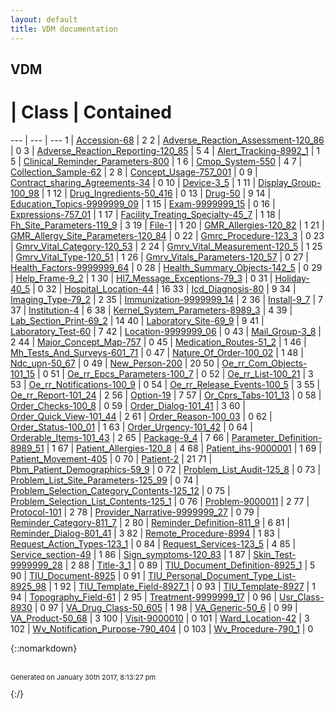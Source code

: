 ```yaml
---
layout: default
title: VDM documentation
---
```

## VDM

 # | Class | Contained 
 --- | --- | --- 
1 | [Accession-68](Accession-68.md) | 2
2 | [Adverse_Reaction_Assessment-120_86](Adverse_Reaction_Assessment-120_86.md) | 0
3 | [Adverse_Reaction_Reporting-120_85](Adverse_Reaction_Reporting-120_85.md) | 5
4 | [Alert_Tracking-8992_1](Alert_Tracking-8992_1.md) | 1
5 | [Clinical_Reminder_Parameters-800](Clinical_Reminder_Parameters-800.md) | 1
6 | [Cmop_System-550](Cmop_System-550.md) | 4
7 | [Collection_Sample-62](Collection_Sample-62.md) | 2
8 | [Concept_Usage-757_001](Concept_Usage-757_001.md) | 0
9 | [Contract_sharing_Agreements-34](Contract_sharing_Agreements-34.md) | 0
10 | [Device-3_5](Device-3_5.md) | 1
11 | [Display_Group-100_98](Display_Group-100_98.md) | 1
12 | [Drug_Ingredients-50_416](Drug_Ingredients-50_416.md) | 0
13 | [Drug-50](Drug-50.md) | 9
14 | [Education_Topics-9999999_09](Education_Topics-9999999_09.md) | 1
15 | [Exam-9999999_15](Exam-9999999_15.md) | 0
16 | [Expressions-757_01](Expressions-757_01.md) | 1
17 | [Facility_Treating_Specialty-45_7](Facility_Treating_Specialty-45_7.md) | 1
18 | [Fh_Site_Parameters-119_9](Fh_Site_Parameters-119_9.md) | 3
19 | [File-1](File-1.md) | 1
20 | [GMR_Allergies-120_82](GMR_Allergies-120_82.md) | 1
21 | [GMR_Allergy_Site_Parameters-120_84](GMR_Allergy_Site_Parameters-120_84.md) | 0
22 | [Gmrc_Procedure-123_3](Gmrc_Procedure-123_3.md) | 0
23 | [Gmrv_Vital_Category-120_53](Gmrv_Vital_Category-120_53.md) | 2
24 | [Gmrv_Vital_Measurement-120_5](Gmrv_Vital_Measurement-120_5.md) | 1
25 | [Gmrv_Vital_Type-120_51](Gmrv_Vital_Type-120_51.md) | 1
26 | [Gmrv_Vitals_Parameters-120_57](Gmrv_Vitals_Parameters-120_57.md) | 0
27 | [Health_Factors-9999999_64](Health_Factors-9999999_64.md) | 0
28 | [Health_Summary_Objects-142_5](Health_Summary_Objects-142_5.md) | 0
29 | [Help_Frame-9_2](Help_Frame-9_2.md) | 1
30 | [Hl7_Message_Exceptions-79_3](Hl7_Message_Exceptions-79_3.md) | 0
31 | [Holiday-40_5](Holiday-40_5.md) | 0
32 | [Hospital_Location-44](Hospital_Location-44.md) | 16
33 | [Icd_Diagnosis-80](Icd_Diagnosis-80.md) | 9
34 | [Imaging_Type-79_2](Imaging_Type-79_2.md) | 2
35 | [Immunization-9999999_14](Immunization-9999999_14.md) | 2
36 | [Install-9_7](Install-9_7.md) | 7
37 | [Institution-4](Institution-4.md) | 6
38 | [Kernel_System_Parameters-8989_3](Kernel_System_Parameters-8989_3.md) | 4
39 | [Lab_Section_Print-69_2](Lab_Section_Print-69_2.md) | 14
40 | [Laboratory_Site-69_9](Laboratory_Site-69_9.md) | 9
41 | [Laboratory_Test-60](Laboratory_Test-60.md) | 7
42 | [Location-9999999_06](Location-9999999_06.md) | 0
43 | [Mail_Group-3_8](Mail_Group-3_8.md) | 2
44 | [Major_Concept_Map-757](Major_Concept_Map-757.md) | 0
45 | [Medication_Routes-51_2](Medication_Routes-51_2.md) | 1
46 | [Mh_Tests_And_Surveys-601_71](Mh_Tests_And_Surveys-601_71.md) | 0
47 | [Nature_Of_Order-100_02](Nature_Of_Order-100_02.md) | 1
48 | [Ndc_upn-50_67](Ndc_upn-50_67.md) | 0
49 | [New_Person-200](New_Person-200.md) | 20
50 | [Oe_rr_Com_Objects-101_15](Oe_rr_Com_Objects-101_15.md) | 0
51 | [Oe_rr_Epcs_Parameters-100_7](Oe_rr_Epcs_Parameters-100_7.md) | 0
52 | [Oe_rr_List-100_21](Oe_rr_List-100_21.md) | 3
53 | [Oe_rr_Notifications-100_9](Oe_rr_Notifications-100_9.md) | 0
54 | [Oe_rr_Release_Events-100_5](Oe_rr_Release_Events-100_5.md) | 3
55 | [Oe_rr_Report-101_24](Oe_rr_Report-101_24.md) | 2
56 | [Option-19](Option-19.md) | 7
57 | [Or_Cprs_Tabs-101_13](Or_Cprs_Tabs-101_13.md) | 0
58 | [Order_Checks-100_8](Order_Checks-100_8.md) | 0
59 | [Order_Dialog-101_41](Order_Dialog-101_41.md) | 3
60 | [Order_Quick_View-101_44](Order_Quick_View-101_44.md) | 2
61 | [Order_Reason-100_03](Order_Reason-100_03.md) | 0
62 | [Order_Status-100_01](Order_Status-100_01.md) | 1
63 | [Order_Urgency-101_42](Order_Urgency-101_42.md) | 0
64 | [Orderable_Items-101_43](Orderable_Items-101_43.md) | 2
65 | [Package-9_4](Package-9_4.md) | 7
66 | [Parameter_Definition-8989_51](Parameter_Definition-8989_51.md) | 1
67 | [Patient_Allergies-120_8](Patient_Allergies-120_8.md) | 4
68 | [Patient_ihs-9000001](Patient_ihs-9000001.md) | 1
69 | [Patient_Movement-405](Patient_Movement-405.md) | 0
70 | [Patient-2](Patient-2.md) | 21
71 | [Pbm_Patient_Demographics-59_9](Pbm_Patient_Demographics-59_9.md) | 0
72 | [Problem_List_Audit-125_8](Problem_List_Audit-125_8.md) | 0
73 | [Problem_List_Site_Parameters-125_99](Problem_List_Site_Parameters-125_99.md) | 0
74 | [Problem_Selection_Category_Contents-125_12](Problem_Selection_Category_Contents-125_12.md) | 0
75 | [Problem_Selection_List_Contents-125_1](Problem_Selection_List_Contents-125_1.md) | 0
76 | [Problem-9000011](Problem-9000011.md) | 2
77 | [Protocol-101](Protocol-101.md) | 2
78 | [Provider_Narrative-9999999_27](Provider_Narrative-9999999_27.md) | 0
79 | [Reminder_Category-811_7](Reminder_Category-811_7.md) | 2
80 | [Reminder_Definition-811_9](Reminder_Definition-811_9.md) | 6
81 | [Reminder_Dialog-801_41](Reminder_Dialog-801_41.md) | 3
82 | [Remote_Procedure-8994](Remote_Procedure-8994.md) | 1
83 | [Request_Action_Types-123_1](Request_Action_Types-123_1.md) | 0
84 | [Request_Services-123_5](Request_Services-123_5.md) | 4
85 | [Service_section-49](Service_section-49.md) | 1
86 | [Sign_symptoms-120_83](Sign_symptoms-120_83.md) | 1
87 | [Skin_Test-9999999_28](Skin_Test-9999999_28.md) | 2
88 | [Title-3_1](Title-3_1.md) | 0
89 | [TIU_Document_Definition-8925_1](TIU_Document_Definition-8925_1.md) | 5
90 | [TIU_Document-8925](TIU_Document-8925.md) | 0
91 | [TIU_Personal_Document_Type_List-8925_98](TIU_Personal_Document_Type_List-8925_98.md) | 1
92 | [TIU_Template_Field-8927_1](TIU_Template_Field-8927_1.md) | 0
93 | [TIU_Template-8927](TIU_Template-8927.md) | 1
94 | [Topography_Field-61](Topography_Field-61.md) | 2
95 | [Treatment-9999999_17](Treatment-9999999_17.md) | 0
96 | [Usr_Class-8930](Usr_Class-8930.md) | 0
97 | [VA_Drug_Class-50_605](VA_Drug_Class-50_605.md) | 1
98 | [VA_Generic-50_6](VA_Generic-50_6.md) | 0
99 | [VA_Product-50_68](VA_Product-50_68.md) | 3
100 | [Visit-9000010](Visit-9000010.md) | 0
101 | [Ward_Location-42](Ward_Location-42.md) | 3
102 | [Wv_Notification_Purpose-790_404](Wv_Notification_Purpose-790_404.md) | 0
103 | [Wv_Procedure-790_1](Wv_Procedure-790_1.md) | 0


{::nomarkdown} <br/><br/><p style="font-size: 11px">Generated on January 30th 2017, 8:13:27 pm</p>{:/}